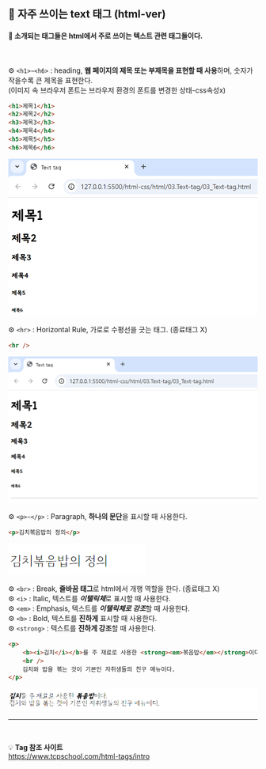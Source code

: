 ## 🤖 자주 쓰이는 text 태그 (html-ver)
#### 🔎 소개되는 태그들은 html에서 주로 쓰이는 텍스트 관련 태그들이다. 
<br>

⚙️ `<h1>~<h6>` : heading, **웹 페이지의 제목 또는 부제목을 표현할 때 사용**하며, 숫자가 작을수록 큰 제목을 표현한다. <br>
(이미지 속 브라우저 폰트는 브라우저 환경의 폰트를 변경한 상태-css속성x) <br>
```html
<h1>제목1</h1>
<h2>제목2</h2>
<h3>제목3</h3>
<h4>제목4</h4>
<h5>제목5</h5>
<h6>제목6</h6>
```
![alt text](img\image.png)
<br>

⚙️ `<hr>` : Horizontal Rule, 가로로 수평선을 긋는 태그. (종료태그 X)
```html
<hr />
```
![alt text](img\image-1.png)
<br>

⚙️ `<p>~</p>` : Paragraph, **하나의 문단**을 표시할 때 사용한다. 
```html
<p>김치볶음밥의 정의</p>
```
![alt text](img\image-2.png)
<br>

⚙️ `<br>` : Break, **줄바꿈 태그**로 html에서 개행 역할을 한다. (종료태그 X) <br>
⚙️ `<i>` : Italic, 텍스트를 ***이탤릭체***로 표시할 때 사용한다. <br>
⚙️ `<em>` : Emphasis, 텍스트를 ***이탤릭체로 강조***할 때 사용한다. <br>
⚙️ `<b>` : Bold, 텍스트를 **진하게** 표시할 때 사용한다. <br> 
⚙️ `<strong>` : 텍스트를 **진하게 강조**할 때 사용한다. <br> 

```html
<p>
    <b><i>김치</i></b>를 주 재료로 사용한 <strong><em>볶음밥</em></strong>이다.
    <br />
    김치와 밥을 볶는 것이 기본인 자취생들의 친구 메뉴이다.
</p>
```
![alt text](img\image-3.png)

---
<br>

💡 **Tag 참조 사이트** <br>
https://www.tcpschool.com/html-tags/intro
<br></br>